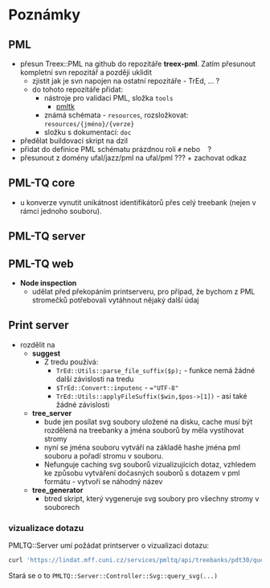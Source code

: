 # Poznámky

## PML

- přesun Treex::PML na github do repozitáře **treex-pml**. Zatím přesunout kompletní svn repozitář a později uklidit
  - zjistit jak je svn napojen na ostatní repozitáře  - TrEd, ... ?
  - do tohoto repozitáře přidat:
    - nástroje pro validaci PML, složka `tools`
      - [pmltk](http://ufal.mff.cuni.cz/jazz/PML/index.html)
    - známá schémata - `resources`, rozsložkovat: `resources/{jméno}/{verze}`
    - složku s dokumentací: `doc`
- předělat buildovací skript na dzil
- přidat do definice PML schématu prázdnou roli `#` nebo ` ` ?
- přesunout z domény ufal/jazz/pml na ufal/pml ??? + zachovat odkaz

## PML-TQ core

- u konverze vynutit unikátnost identifikátorů přes celý treebank (nejen v rámci jednoho souboru).

## PML-TQ server
## PML-TQ web

- **Node inspection**
  - udělat před překopáním printserveru, pro případ, že bychom z PML stromečků potřebovali vytáhnout nějaký další údaj

## Print server

- rozdělit na
  - **suggest**
    - Z tredu používá:
      - `TrEd::Utils::parse_file_suffix($p);` - funkce nemá žádné další závislosti na tredu
      - `$TrEd::Convert::inputenc` - `="UTF-8"`
      - `TrEd::Utils::applyFileSuffix($win,$pos->[1])` - asi také žádné závislosti
  - **tree_server**
    - bude jen posílat svg soubory uložené na disku, cache musí být rozdělená na treebanky a jména souborů by měla vystihovat stromy
    - nyní se jména souboru vytváří na základě hashe jména pml souboru a pořadí stromu v souboru.
    - Nefunguje caching svg souborů vizualizujících dotaz, vzhledem ke způsobu vytváření dočasných souborů s dotazem v pml formátu - vytvoří se náhodný název
  - **tree_generator**
    - btred skript, který vygeneruje svg soubory pro všechny stromy v souborech

### vizualizace dotazu

PMLTQ::Server umí požádat printserver o vizualizaci dotazu:

```bash
curl 'https://lindat.mff.cuni.cz/services/pmltq/api/treebanks/pdt30/query/svg' --data-binary '{"query":"t-node []"}'
```

Stará se o to `PMLTQ::Server::Controller::Svg::query_svg(...)`